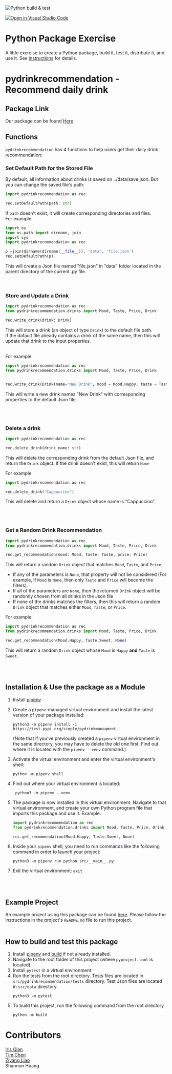 ![Python build & test](https://github.com/software-students-fall2022/python-package-exercise-project-3-team-5/actions/workflows/main.yml/badge.svg)

[![Open in Visual Studio Code](https://classroom.github.com/assets/open-in-vscode-c66648af7eb3fe8bc4f294546bfd86ef473780cde1dea487d3c4ff354943c9ae.svg)](https://classroom.github.com/online_ide?assignment_repo_id=9088608&assignment_repo_type=AssignmentRepo)
# Python Package Exercise

A little exercise to create a Python package, build it, test it, distribute it, and use it. See [instructions](./instructions.md) for details.

# pydrinkrecommendation - Recommend daily drink

## Package Link
Our package can be found [Here](https://test.pypi.org/project/pydrinkmanagment/)

## Functions
`pydrinkrecommendation` has 4 functions to help users get their daily drink recommendation: 

### **Set Default Path for the Stored File**
By default, all information about drinks is saved on ../data/save.json. But you can change the saved file's path:
```python
import pydrinkrecommendation as rec

rec.setDefaultPath(path: str)
```
If `path` doesn't exist, it will create corresponding directories and files.\
For example:
```python
import os
from os.path import dirname, join
import sys
import pydrinkrecommendation as rec

p =join(dirname(dirname(__file__)), 'data', 'file.json')
rec.setDefaultPath(p)
```
This will create a Json file named "file.json" in "data" folder located in the parent directory of the current .py file.
<br>\
<br>

### **Store and Update a Drink**
```python
import pydrinkrecommendation as rec
from pydrinkrecommendation.drinks import Mood, Taste, Price, Drink

rec.write_drink(drink: Drink)
```
This will store a drink (an object of type `Drink`) to the default file path.\
If the dafault file already contains a drink of the same name, then this will update that drink to the input properties.

\
For example:
```python
import pydrinkrecommendation as rec
from pydrinkrecommendation.drinks import Mood, Taste, Price, Drink


rec.write_drink(Drink(name="New Drink", mood = Mood.Happy, taste = Taste.Sweet, price = Price.Low))
```
This will write a new drink names "New Drink" with corresponding properties to the default Json file.

<br>
<br>

### **Delete a drink**
```python
import pydrinkrecommendation as rec

rec.delete_drink(drink_name: str)
```
This will delete the corresponding drink from the default Json file, and return the `Drink` object. If the drink doesn't exist, this will return `None`

For example:
```python
import pydrinkrecommendation as rec

rec.delete_drink("Cappuccino")
```
This will delete and return a `Drink` object whose name is "Cappuccino".

<br>
<br>

### **Get a Random Drink Recommendation**
```python
import pydrinkrecommendation as rec
from pydrinkrecommendation.drinks import Mood, Taste, Price, Drink

rec.get_recommendation(mood: Mood, taste: Taste, price: Price)
```
This will return a random `Drink` object that matches `Mood`, `Taste`, and `Price`. 
- If any of the parameters is `None`, that property will not be considered (For example, if `Mood` is `None`, then only `Taste` and `Price` will become the filters).
- If all of the parameters are `None`, then the returned `Drink` object will be randomly chosen from all drinks in the Json file
- If none of the drinks matches the filters, then this will return a random `Drink` object that matches either `Mood`, `Taste`, or `Price`.

For example:
```python
import pydrinkrecommendation as rec
from pydrinkrecommendation.drinks import Mood, Taste, Price, Drink

rec.get_recommendation(Mood.Happy, Taste.Sweet, None)
```
This will return a random `Drink` object whose `Mood` is `Happy` **and** `Taste` is `Sweet`.

<br>
<br>


## Installation & Use the package as a Module
1. Install [pipenv](https://packaging.python.org/en/latest/tutorials/managing-dependencies/#managing-dependencies)
   
2. Create a `pipenv`-managed virtual environment and install the latest version of your package installed: 
   ```
   python3 -m pipenv install -i https://test.pypi.org/simple/pydrinkmanagment
   ``` 
   (Note that if you've previously created a `pipenv` virtual environment in the same directory, you may have to delete the old one first. Find out where it is located with the `pipenv --venv` command.)
3. Activate the virtual environment and enter the virtual environment's shell:
   ```
   python -m pipenv shell
   ```
4. Find out where your virtual environment is located:
   ```
    python3 -m pipenv --venv
   ``` 
5. The package is now installed in this virtual environment. Navigate to that virtual environment, and create your own Python program file that imports this package and use it. Example:
   ``` python
   import pydrinkrecommendation as rec
   from pydrinkrecommendation.drinks import Mood, Taste, Price, Drink

   rec.get_recommendation(Mood.Happy, Taste.Sweet, None)
   ```
6. Inside your `pipenv` shell, you need to run commands like the following command in order to launch your project:
    ```
    python3 -m pipenv run python src/__main__.py
    ```
7. Exit the virtual environment: `exit`
<br>
<br>

## Example Project
An example project using this package can be found [here](https://github.com/cty288/pydrinkrecommendation-example). Please follow the instructions in the project's `README.md` file to run this project.
<br>
<br>


## How to build and test this package
1. Install [pipenv](https://packaging.python.org/en/latest/tutorials/managing-dependencies/#managing-dependencies) and [build](https://packaging.python.org/en/latest/tutorials/packaging-projects/#generating-distribution-archives) if not already installed.
2. Navigate to the root folder of this project (where `pyproject.toml` is located).
3. Install `pytest` in a virtual environment
4. Run the tests from the root directory. Tests files are located in `src/pydrinkrecommendation/tests` directory. Test Json files are located in `src/data` directory.
   ```
   python3 -m pytest
   ```
5. To build this project, run the following command from the root directory
   ```
   python -m build
   ```

# Contributors
[Iris Qian](https://github.com/okkiris)\
[Tim Chen](https://github.com/cty288)\
[Ziyang Liao](https://github.com/ian-Liaozy)\
Shannon Huang



